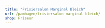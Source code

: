 ```yaml
---
title: "Frisiersalon Marginal Bleich"
url: /pamhagen/frisiersalon-marginal-bleich/
shop: Friseur
---
```

